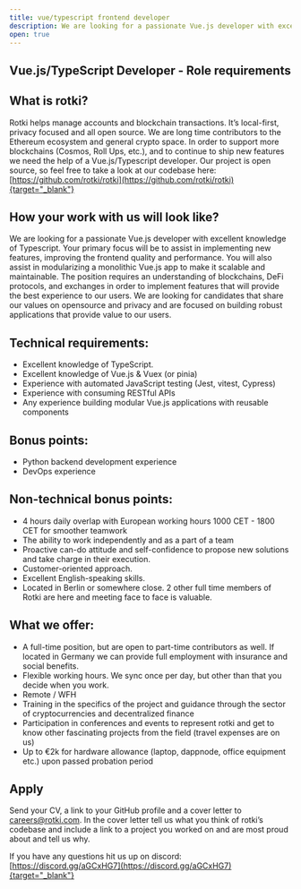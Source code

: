 ```yaml
---
title: vue/typescript frontend developer
description: We are looking for a passionate Vue.js developer with excellent knowledge of Typescript.
open: true
---
```


## Vue.js/TypeScript Developer - Role requirements

## What is rotki?

Rotki helps manage accounts and blockchain transactions. It’s local-first,
privacy focused and all open source. We are long time contributors to the
Ethereum ecosystem and general crypto space. In order to support more
blockchains (Cosmos, Roll Ups, etc.), and to continue to ship new features
we need the help of a Vue.js/Typescript developer. Our project is open
source, so feel free to take a look at our codebase here:
[https://github.com/rotki/rotki](https://github.com/rotki/rotki){target="_blank"}

## How your work with us will look like?

We are looking for a passionate Vue.js developer with excellent knowledge
of Typescript. Your primary focus will be to assist in implementing new
features, improving the frontend quality and performance. You will also
assist in modularizing a monolithic Vue.js app to make it scalable and
maintainable. The position requires an understanding of blockchains, DeFi
protocols, and exchanges in order to implement features that will provide
the best experience to our users. We are looking for candidates that share
our values on opensource and privacy and are focused on building robust
applications that provide value to our users.

## Technical requirements:

* Excellent knowledge of TypeScript.
* Excellent knowledge of Vue.js & Vuex (or pinia)
* Experience with automated JavaScript testing (Jest, vitest, Cypress)
* Experience with consuming RESTful APIs
* Any experience building modular Vue.js applications with reusable
  components

## Bonus points:

* Python backend development experience
* DevOps experience

## Non-technical bonus points:

* 4 hours daily overlap with European working hours 1000 CET - 1800 CET
  for smoother teamwork
* The ability to work independently and as a part of a team
* Proactive can-do attitude and self-confidence to propose new solutions
  and take charge in their execution.
* Customer-oriented approach.
* Excellent English-speaking skills.
* Located in Berlin or somewhere close. 2 other full time members of
  Rotki are here and meeting face to face is valuable.

## What we offer:

* A full-time position, but are open to part-time contributors as well.
  If located in Germany we can provide full employment with insurance
  and social benefits.
* Flexible working hours. We sync once per day, but other than that you
  decide when you work.
* Remote / WFH
* Training in the specifics of the project and guidance through the
  sector of cryptocurrencies and decentralized finance
* Participation in conferences and events to represent rotki and get to
  know other fascinating projects from the field (travel expenses are on
  us)
* Up to €2k for hardware allowance (laptop, dappnode, office equipment
  etc.) upon passed probation period

## Apply

Send your CV, a link to your GitHub profile and a cover letter to
careers@rotki.com. In the cover letter tell us what you think of rotki’s
codebase and include a link to a project you worked on and are most proud
about and tell us why.

If you have any questions hit us up on discord:
[https://discord.gg/aGCxHG7](https://discord.gg/aGCxHG7){target="_blank"}
